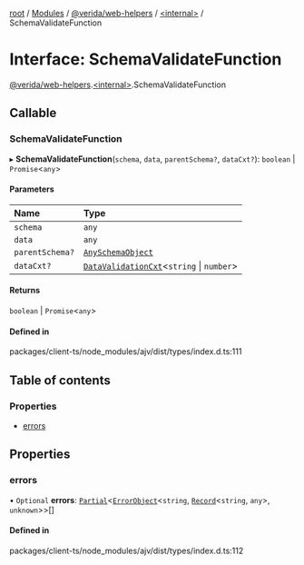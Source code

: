 [root](../README.md) / [Modules](../modules.md) / [@verida/web-helpers](../modules/verida_web_helpers.md) / [<internal\>](../modules/verida_web_helpers._internal_.md) / SchemaValidateFunction

# Interface: SchemaValidateFunction

[@verida/web-helpers](../modules/verida_web_helpers.md).[<internal\>](../modules/verida_web_helpers._internal_.md).SchemaValidateFunction

## Callable

### SchemaValidateFunction

▸ **SchemaValidateFunction**(`schema`, `data`, `parentSchema?`, `dataCxt?`): `boolean` \| `Promise`<`any`\>

#### Parameters

| Name | Type |
| :------ | :------ |
| `schema` | `any` |
| `data` | `any` |
| `parentSchema?` | [`AnySchemaObject`](../modules/verida_web_helpers._internal_.md#anyschemaobject) |
| `dataCxt?` | [`DataValidationCxt`](verida_web_helpers._internal_.DataValidationCxt.md)<`string` \| `number`\> |

#### Returns

`boolean` \| `Promise`<`any`\>

#### Defined in

packages/client-ts/node_modules/ajv/dist/types/index.d.ts:111

## Table of contents

### Properties

- [errors](verida_web_helpers._internal_.SchemaValidateFunction.md#errors)

## Properties

### errors

• `Optional` **errors**: [`Partial`](../modules/verida_web_helpers._internal_.md#partial)<[`ErrorObject`](verida_web_helpers._internal_.ErrorObject.md)<`string`, [`Record`](../modules/verida_web_helpers._internal_.md#record)<`string`, `any`\>, `unknown`\>\>[]

#### Defined in

packages/client-ts/node_modules/ajv/dist/types/index.d.ts:112
